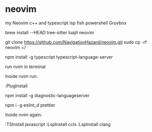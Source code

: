 # neovim
my Neovim  c++ and typescript lsp fish powershell Gruvbox

brew install --HEAD tree-sitter luajit neovim

git clone https://github.com/NavigationHazard/neovim.git 
sudo cp -rf neovim ~/

npm install -g typescript typescript-language-server


run nvim in terminal

Inside nvim run:

  :PlugInstall 
  


npm install -g diagnostic-languageserver

npm i -g eslint_d prettier

Inside nvim again:

  :TSInstall javascript
  :LspInstall ccls 
  :LspInstall clang
